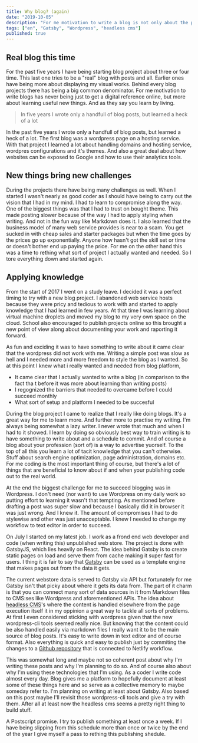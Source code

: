```yaml
---
title: Why blog? (again)
date: "2019-10-05"
description: "For me motivation to write a blog is not only about the posts but also about learning new things"
tags: ["en", "Gatsby", "Wordpress", "headless cms"]
published: true
---
```


## Real blog this time

For the past five years I have being starting blog project about three or four time. This last one tries to be a "real" blog with posts and all. Earlier ones have being more about displaying my visual works. Behind every blog projects there has being a big common denominator. For me motivation to write blogs has never being just to get a digital reference online, but more about learning useful new things. And as they say you learn by living.

> In five years I wrote only a handfull of blog posts, but learned a heck of a lot

In the past five years I wrote only a handfull of blog posts, but learned a heck of a lot. The first blog was a wordpress page on a hosting service. With that project I learned a lot about handling domains and hosting service, wordpres configurations and it's themes. And also a great deal about how websites can be exposed to Google and how to use their analytics tools.

## New things bring new challenges

During the projects there have being many challenges as well. When I started I wasn't nearly as good coder as I should have being to carry out the vision that I had in my mind. I had to learn to compromise along the way. One of the biggest things was that I had to trust on bought theme. This made posting slower because of the way I had to apply styling when writing. And not in the fun way like Markdown does it. I also learned that the business model of many web service provides is near to a scam. You get sucked in with cheap sales and starter packages but when the time goes by the prices go up exponentially. Anyone how hasn't got the skill set or time or doesn't bother end up paying the price. For me on the other hand this was a time to rething what sort of project I actually wanted and needed. So I tore everything down and started again.

## Applying knowledge

From the start of 2017 I went on a study leave. I decided it was a perfect timing to try with a new blog project. I abandoned web service hosts because they were pricy and tedious to work with and started to apply knowledge that I had learned in few years. At that time I was learning about virtual machine droplets and moved my blog to my very own space on the cloud. School also encouraged to publish projects online so this brought a new point of view along about documenting your work and raporting it forward.

As fun and exciding it was to have something to write about it came clear that the wordpress did not work with me. Writing a simple post was slow as hell and I needed more and more freedom to style the blog as I wanted. So at this point I knew what i really wanted and needed from blog platform,

- It came clear that I actually wanted to write a blog (in comparison to the fact tha t before it was more about learning than writing posts)
- I regognized the barriers that needed to overcame before I could succeed monthly
- What sort of setup and platform I needed to be succesful

During the blog project I came to realize that I really like doing blogs. It's a great way for me to learn more. And further more to practise my writing. I'm always being somewhat a lazy writer. I never wrote that much and when I had to it showed. I learn by doing so obviously best way to train writing is to have something to write about and a schedule to commit. And of course a blog about your profession (sort of) is a way to advertise yuorself. To the top of all this you learn a lot of tacit knowledge that you can't otherwise. Stuff about search engine optimization, page administration, domains etc. For me coding is the most important thing of course, but there's a lot of things that are beneficial to know about if and when your publishing code out to the real world.

At the end the biggest challenge for me to succeed blogging was in Wordpress. I don't need (nor want) to use Wordpress on my daily work so putting effort to learning it wasn't that tempting. As mentioned before drafting a post was super slow and because I basically did it in browser it was just wrong. And I knew it. The amount of compromises I had to do stylewise and other was just unacceptable. I knew I needed to change my workflow to text editor in order to succeed.

On July I started on my latest job. I work as a frond end web developer and code (when writing this) unpublished web store. The project is done with GatsbyJS, which lies heavily on React. The idea behind Gatsby is to create static pages on load and serve them from cache making it super fast for users. I thing it is fair to say that <a href="https://www.gatsbyjs.org/features/" target="_blank">Gatsby</a> can be used as a template engine that makes pages out from the data it gets.

The current webstore data is served to Gatsby via API but fortunately for me Gatsby isn't that picky about where it gets its data from. The part of it charm is that you can connect many sort of data sources in it from Markdown files to CMS:ses like Wordpress and aforementioned APIs. The idea about <a href="https://en.wikipedia.org/wiki/Headless_content_management_system" target="_blank">headless CMS</a>'s where the content is handled elsewhere from the page execution itself it in my oppinion a great way to tackle all sorts of problems. At first I even considered sticking with wordpress given that the new wordpress-cli tools seemed really nice. But knowing that the content could be also handled easily via markdown files I really want it to be the main source of blog posts. It's easy to write down in text editor and of course format. Also everything is quick and easy to publish just by commiting the changes to a <a href="https://github.com/Mehto00/my-blog" target="_blank">Github repository</a> that is connected to Netlify workflow.

This was somewhat long and maybe not so coherent post about why I'm writing these posts and why I'm planning to do so. And of course also about why I'm using these technologies that I'm using. As a coder I write code almost every day. Blog gives me a platform to hopefully document at least some of these things here and so serve as a collective memory to maybe someday refer to. I'm planning on writing at least about Gatsby. Also based on this post maybe I'll revisit those wordpress-cli tools and give a try with them. After all at least now the headless cms seems a pretty right thing to build stuff.

A Postscript promise. I try to publish something at least once a week. If I have being slipping from this schedule more than once or twice by the end of the year I give myself a pass to rething this publishing shedule.